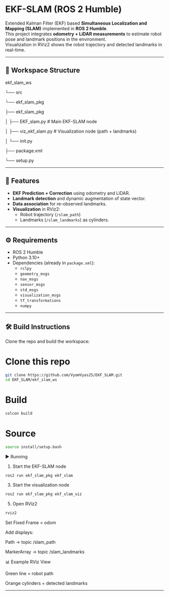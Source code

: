 # EKF-SLAM (ROS 2 Humble)

Extended Kalman Filter (EKF) based **Simultaneous Localization and Mapping (SLAM)** implemented in **ROS 2 Humble**.  
This project integrates **odometry + LiDAR measurements** to estimate robot pose and landmark positions in the environment.  
Visualization in RViz2 shows the robot trajectory and detected landmarks in real-time.

---

## 📂 Workspace Structure
ekf_slam_ws

└── src

└── ekf_slam_pkg

├── ekf_slam_pkg

│ ├── EKF_slam.py # Main EKF-SLAM node

│ ├── viz_ekf_slam.py # Visualization node (path + landmarks)

│ └── init.py

├── package.xml

└── setup.py

---

## 🚀 Features
- **EKF Prediction + Correction** using odometry and LiDAR.
- **Landmark detection** and dynamic augmentation of state vector.
- **Data association** for re-observed landmarks.
- **Visualization** in RViz2:
  - Robot trajectory (`/slam_path`)
  - Landmarks (`/slam_landmarks`) as cylinders.

---

## ⚙️ Requirements
- ROS 2 Humble
- Python 3.10+
- Dependencies (already in `package.xml`):
  - `rclpy`
  - `geometry_msgs`
  - `nav_msgs`
  - `sensor_msgs`
  - `std_msgs`
  - `visualization_msgs`
  - `tf_transformations`
  - `numpy`

---

## 🛠️ Build Instructions
Clone the repo and build the workspace:

# Clone this repo
```bash
git clone https://github.com/VyomVyas25/EKF_SLAM.git
cd EKF_SLAM/ekf_slam_ws
```

# Build
```bash
colcon build
```

# Source
```bash
source install/setup.bash
```
▶️ Running
1. Start the EKF-SLAM node
```bash
ros2 run ekf_slam_pkg ekf_slam
```

3. Start the visualization node
```bash
ros2 run ekf_slam_pkg ekf_slam_viz
```

5. Open RViz2
```bash
rviz2
```

Set Fixed Frame = odom

Add displays:

Path → topic /slam_path

MarkerArray → topic /slam_landmarks

📊 Example RViz View

Green line = robot path

Orange cylinders = detected landmarks

---

